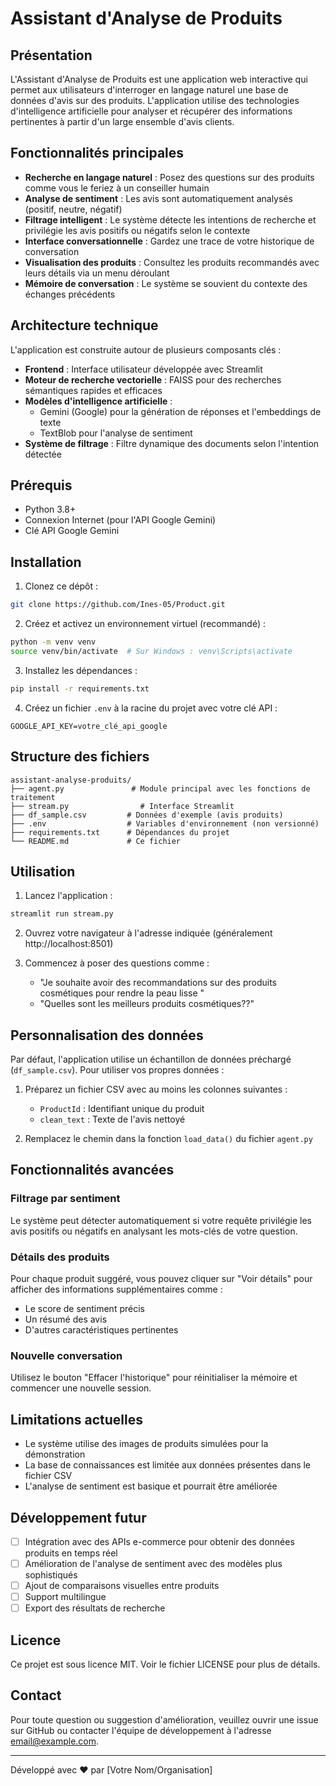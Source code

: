 # Assistant d'Analyse de Produits

## Présentation

L'Assistant d'Analyse de Produits est une application web interactive qui permet aux utilisateurs d'interroger en langage naturel une base de données d'avis sur des produits. L'application utilise des technologies d'intelligence artificielle pour analyser et récupérer des informations pertinentes à partir d'un large ensemble d'avis clients.


## Fonctionnalités principales

- **Recherche en langage naturel** : Posez des questions sur des produits comme vous le feriez à un conseiller humain
- **Analyse de sentiment** : Les avis sont automatiquement analysés (positif, neutre, négatif) 
- **Filtrage intelligent** : Le système détecte les intentions de recherche et privilégie les avis positifs ou négatifs selon le contexte
- **Interface conversationnelle** : Gardez une trace de votre historique de conversation
- **Visualisation des produits** : Consultez les produits recommandés avec leurs détails via un menu déroulant
- **Mémoire de conversation** : Le système se souvient du contexte des échanges précédents

## Architecture technique

L'application est construite autour de plusieurs composants clés :

- **Frontend** : Interface utilisateur développée avec Streamlit
- **Moteur de recherche vectorielle** : FAISS pour des recherches sémantiques rapides et efficaces
- **Modèles d'intelligence artificielle** :
  - Gemini (Google) pour la génération de réponses et l'embeddings de texte
  - TextBlob pour l'analyse de sentiment
- **Système de filtrage** : Filtre dynamique des documents selon l'intention détectée

## Prérequis

- Python 3.8+
- Connexion Internet (pour l'API Google Gemini)
- Clé API Google Gemini

## Installation

1. Clonez ce dépôt :
```bash
git clone https://github.com/Ines-05/Product.git
```

2. Créez et activez un environnement virtuel (recommandé) :
```bash
python -m venv venv
source venv/bin/activate  # Sur Windows : venv\Scripts\activate
```

3. Installez les dépendances :
```bash
pip install -r requirements.txt
```

4. Créez un fichier `.env` à la racine du projet avec votre clé API :
```
GOOGLE_API_KEY=votre_clé_api_google
```

## Structure des fichiers

```
assistant-analyse-produits/
├── agent.py               # Module principal avec les fonctions de traitement
├── stream.py                # Interface Streamlit
├── df_sample.csv         # Données d'exemple (avis produits)
├── .env                  # Variables d'environnement (non versionné)
├── requirements.txt      # Dépendances du projet
└── README.md             # Ce fichier
```

## Utilisation

1. Lancez l'application :
```bash
streamlit run stream.py
```

2. Ouvrez votre navigateur à l'adresse indiquée (généralement http://localhost:8501)

3. Commencez à poser des questions comme :
   - "Je souhaite avoir des recommandations sur des produits cosmétiques pour rendre la peau lisse "
   - "Quelles sont les meilleurs produits cosmétiques??"

## Personnalisation des données

Par défaut, l'application utilise un échantillon de données préchargé (`df_sample.csv`). Pour utiliser vos propres données :

1. Préparez un fichier CSV avec au moins les colonnes suivantes :
   - `ProductId` : Identifiant unique du produit
   - `clean_text` : Texte de l'avis nettoyé

2. Remplacez le chemin dans la fonction `load_data()` du fichier `agent.py`

## Fonctionnalités avancées

### Filtrage par sentiment

Le système peut détecter automatiquement si votre requête privilégie les avis positifs ou négatifs en analysant les mots-clés de votre question.

### Détails des produits

Pour chaque produit suggéré, vous pouvez cliquer sur "Voir détails" pour afficher des informations supplémentaires comme :
- Le score de sentiment précis
- Un résumé des avis
- D'autres caractéristiques pertinentes

### Nouvelle conversation

Utilisez le bouton "Effacer l'historique" pour réinitialiser la mémoire et commencer une nouvelle session.

## Limitations actuelles

- Le système utilise des images de produits simulées pour la démonstration
- La base de connaissances est limitée aux données présentes dans le fichier CSV
- L'analyse de sentiment est basique et pourrait être améliorée

## Développement futur

- [ ] Intégration avec des APIs e-commerce pour obtenir des données produits en temps réel
- [ ] Amélioration de l'analyse de sentiment avec des modèles plus sophistiqués
- [ ] Ajout de comparaisons visuelles entre produits
- [ ] Support multilingue
- [ ] Export des résultats de recherche

## Licence

Ce projet est sous licence MIT. Voir le fichier LICENSE pour plus de détails.

## Contact

Pour toute question ou suggestion d'amélioration, veuillez ouvrir une issue sur GitHub ou contacter l'équipe de développement à l'adresse email@example.com.

---

Développé avec ❤️ par [Votre Nom/Organisation]